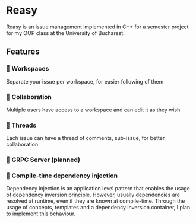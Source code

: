 # Reasy

Reasy is an issue management implemented in C++ for a semester 
project for my OOP class at the University of Bucharest. 

## Features

### 🏢 Workspaces

Separate your issue per workspace, for easier following of them

### 🤝 Collaboration

Multiple users have access to a workspace and can edit it as they wish

### 🧵 Threads

Each issue can have a thread of comments, sub-issue, for better collaboration

### 💽 GRPC Server (planned)

### 💉 Compile-time dependency injection

Dependency injection is an application level pattern that enables the usage of
dependency inversion principle. However, usually dependencies are resolved at 
runtime, even if they are known at compile-time. Through the usage of concepts,
templates and a dependency inversion container, I plan to implement this behaviour.

